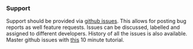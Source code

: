### Support

Support should be provided via [github issues](https://github.com/blog/831-issues-2-0-the-next-generation). This allows for posting bug reports as well feature requests. Issues can be discussed, labelled and assigned to different developers. History of all the issues is also available.
Master github issues with [this](https://guides.github.com/features/issues/) 10 minute tutorial.
